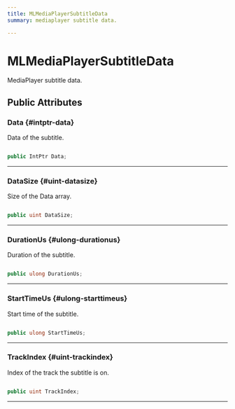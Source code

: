 ```yaml
---
title: MLMediaPlayerSubtitleData
summary: mediaplayer subtitle data. 

---
```


# MLMediaPlayerSubtitleData




MediaPlayer subtitle data.   





## Public Attributes

### Data {#intptr-data}

Data of the subtitle. 

```csharp

public IntPtr Data;

```






-----------

### DataSize {#uint-datasize}

Size of the Data array. 

```csharp

public uint DataSize;

```






-----------

### DurationUs {#ulong-durationus}

Duration of the subtitle. 

```csharp

public ulong DurationUs;

```






-----------

### StartTimeUs {#ulong-starttimeus}

Start time of the subtitle. 

```csharp

public ulong StartTimeUs;

```






-----------

### TrackIndex {#uint-trackindex}

Index of the track the subtitle is on. 

```csharp

public uint TrackIndex;

```






-----------


